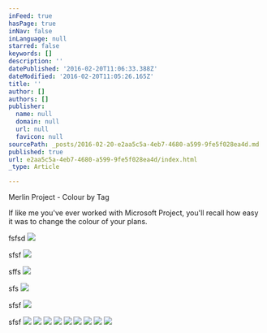 ```yaml
---
inFeed: true
hasPage: true
inNav: false
inLanguage: null
starred: false
keywords: []
description: ''
datePublished: '2016-02-20T11:06:33.388Z'
dateModified: '2016-02-20T11:05:26.165Z'
title: ''
author: []
authors: []
publisher:
  name: null
  domain: null
  url: null
  favicon: null
sourcePath: _posts/2016-02-20-e2aa5c5a-4eb7-4680-a599-9fe5f028ea4d.md
published: true
url: e2aa5c5a-4eb7-4680-a599-9fe5f028ea4d/index.html
_type: Article

---
```

Merlin Project - Colour by Tag

If like me you've ever worked with Microsoft Project, you'll recall how easy it was to change the colour of your plans. 

fsfsd
![](https://the-grid-user-content.s3-us-west-2.amazonaws.com/b79766f2-f006-46e5-bfc2-6cfbab0ac788.png)

sfsf
![](https://the-grid-user-content.s3-us-west-2.amazonaws.com/0fd9aaca-b414-43b7-9ede-b87d26b8e948.png)

sffs
![](https://the-grid-user-content.s3-us-west-2.amazonaws.com/ac24f222-09a4-4e73-8b79-3a01cfb5f0ce.png)

sfs
![](https://the-grid-user-content.s3-us-west-2.amazonaws.com/d4b5ca5b-c257-4e5d-b44e-9ad1c8f95769.png)

sfsf
![](https://the-grid-user-content.s3-us-west-2.amazonaws.com/bcba54d0-57dd-4a2b-b005-5cbc4e663605.png)

sfsf
![](https://the-grid-user-content.s3-us-west-2.amazonaws.com/2ed28a06-07f9-42ad-8cff-2c7ddf0bab61.png)
![](https://the-grid-user-content.s3-us-west-2.amazonaws.com/1e4b1b7b-b3dd-437e-a1b4-3aa8191ec734.png)
![](https://the-grid-user-content.s3-us-west-2.amazonaws.com/def7303a-201f-4dd8-b07e-f8d07759c93d.png)
![](https://the-grid-user-content.s3-us-west-2.amazonaws.com/a2f1b7f4-536e-4d2d-acc8-57d3f007df40.png)
![](https://the-grid-user-content.s3-us-west-2.amazonaws.com/6998dc15-25b7-475a-8e47-06e39816dde9.png)
![](https://the-grid-user-content.s3-us-west-2.amazonaws.com/0396d368-2fed-4f2c-a53b-3519faf9d958.png)
![](https://the-grid-user-content.s3-us-west-2.amazonaws.com/48b04ce9-feb5-43fb-887b-e3cc01488e64.png)
![](https://the-grid-user-content.s3-us-west-2.amazonaws.com/082e7298-4e8a-4b73-9f77-87ea443cb5cd.png)
![](https://the-grid-user-content.s3-us-west-2.amazonaws.com/3085ef45-1de2-4480-835a-322d87879bec.png)